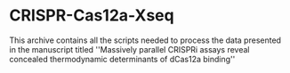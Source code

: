 # CRISPR-Cas12a-Xseq
This archive contains all the scripts needed to process the data presented in the manuscript titled ''Massively parallel CRISPRi assays reveal concealed thermodynamic determinants of dCas12a binding''
